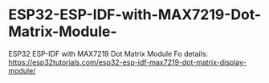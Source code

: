 # ESP32-ESP-IDF-with-MAX7219-Dot-Matrix-Module-
ESP32 ESP-IDF with MAX7219 Dot Matrix Module 
Fo details: 
https://esp32tutorials.com/esp32-esp-idf-max7219-dot-matrix-display-module/
